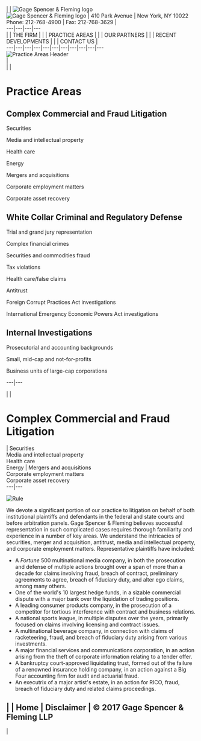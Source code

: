 |   | ![Gage Spencer & Fleming logo](images/gage-spencer-fleming-logo.gif)  
![Gage Spencer & Fleming logo](images/spacer.gif) | 410 Park Avenue   |   New
York, NY 10022  
Phone: 212-768-4900   |   Fax: 212-768-3629 |  
---|---|---|---  
|   | THE FIRM | | | PRACTICE AREAS | | | OUR PARTNERS | | | RECENT
DEVELOPMENTS | | | CONTACT US |  
---|---|---|---|---|---|---|---|---|---|---  
![Practice Areas Header](images/header-practice-areas.jpg)  
|  
|   |

# Practice Areas

## Complex Commercial and Fraud Litigation

Securities

Media and intellectual property

Health care

Energy

Mergers and acquisitions

Corporate employment matters

Corporate asset recovery

## White Collar Criminal and Regulatory Defense

Trial and grand jury representation

Complex financial crimes

Securities and commodities fraud

Tax violations

Health care/false claims

Antitrust

Foreign Corrupt Practices Act investigations

International Emergency Economic Powers Act investigations

## Internal Investigations

Prosecutorial and accounting backgrounds

Small, mid-cap and not-for-profits

Business units of large-cap corporations  
  
---|---  
  
|   |

# Complex Commercial and Fraud Litigation

|  Securities  
Media and intellectual property  
Health care  
Energy |  Mergers and acquisitions  
Corporate employment matters  
Corporate asset recovery  
---|---  
  
![Rule](images/rule-480-v2.gif)

  
We devote a significant portion of our practice to litigation on behalf of
both institutional plaintiffs and defendants in the federal and state courts
and before arbitration panels. Gage Spencer & Fleming believes successful
representation in such complicated cases requires thorough familiarity and
experience in a number of key areas. We understand the intricacies of
securities, merger and acquisition, antitrust, media and intellectual
property, and corporate employment matters. Representative plaintiffs have
included:

  * A _Fortune_ 500 multinational media company, in both the prosecution and defense of multiple actions brought over a span of more than a decade for claims involving fraud, breach of contract, preliminary agreements to agree, breach of fiduciary duty, and alter ego claims, among many others. 
  * One of the world's 10 largest hedge funds, in a sizable commercial dispute with a major bank over the liquidation of trading positions.
  * A leading consumer products company, in the prosecution of a competitor for tortious interference with contract and business relations.
  * A national sports league, in multiple disputes over the years, primarily focused on claims involving licensing and contract issues.
  * A multinational beverage company, in connection with claims of racketeering, fraud, and breach of fiduciary duty arising from various investments.
  * A major financial services and communications corporation, in an action arising from the theft of corporate information relating to a tender offer.
  * A bankruptcy court-approved liquidating trust, formed out of the failure of a renowned insurance holding company, in an action against a Big Four accounting firm for audit and actuarial fraud.
  * An executrix of a major artist's estate, in an action for RICO, fraud, breach of fiduciary duty and related claims proceedings.

  
  |  |  Home   |   Disclaimer   |   © 2017 Gage Spencer & Fleming LLP  
---  
  |

